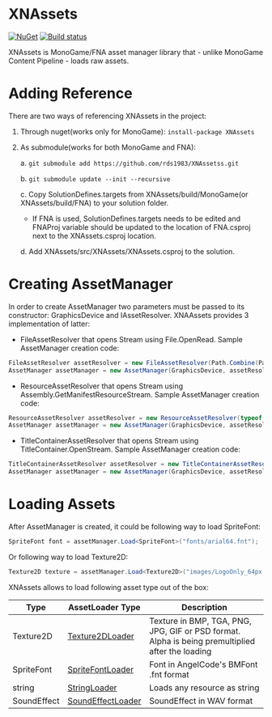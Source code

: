 # XNAssets
[![NuGet](https://img.shields.io/nuget/v/XNAssets.svg)](https://www.nuget.org/packages/XNAssets/) [![Build status](https://ci.appveyor.com/api/projects/status/j1q2injprkq3j18p?svg=true)](https://ci.appveyor.com/project/RomanShapiro/xnassets)

XNAssets is MonoGame/FNA asset manager library that - unlike MonoGame Content Pipeline - loads raw assets.

# Adding Reference
There are two ways of referencing XNAssets in the project:
1. Through nuget(works only for MonoGame): `install-package XNAssets`
2. As submodule(works for both MonoGame and FNA):
    
    a. `git submodule add https://github.com/rds1983/XNAssetss.git`
    
    b. `git submodule update --init --recursive`
    
    c. Copy SolutionDefines.targets from XNAssets/build/MonoGame(or XNAssets/build/FNA) to your solution folder.

      * If FNA is used, SolutionDefines.targets needs to be edited and FNAProj variable should be updated to the location of FNA.csproj next to the XNAssets.csproj location.
    
    d. Add XNAssets/src/XNAssets/XNAssets.csproj to the solution.

# Creating AssetManager
In order to create AssetManager two parameters must be passed to its constructor: GraphicsDevice and IAssetResolver. XNAAssets provides 3 implementation of latter:
  * FileAssetResolver that opens Stream using File.OpenRead. Sample AssetManager creation code:
```c#
FileAssetResolver assetResolver = new FileAssetResolver(Path.Combine(PathUtils.ExecutingAssemblyDirectory, "Assets"));
AssetManager assetManager = new AssetManager(GraphicsDevice, assetResolver);
```

  * ResourceAssetResolver that opens Stream using Assembly.GetManifestResourceStream. Sample AssetManager creation code:
```c#
ResourceAssetResolver assetResolver = new ResourceAssetResolver(typeof(MyGame).Assembly, "Resources.");
AssetManager assetManager = new AssetManager(GraphicsDevice, assetResolver);
```

  * TitleContainerAssetResolver that opens Stream using TitleContainer.OpenStream. Sample AssetManager creation code:
```c#
TitleContainerAssetResolver assetResolver = new TitleContainerAssetResolver("Assets");
AssetManager assetManager = new AssetManager(GraphicsDevice, assetResolver);
```

# Loading Assets
After AssetManager is created, it could be following way to load SpriteFont:
```c#
SpriteFont font = assetManager.Load<SpriteFont>("fonts/arial64.fnt");
```
Or following way to load Texture2D:
```c#
Texture2D texture = assetManager.Load<Texture2D>("images/LogoOnly_64px.png");
```

XNAssets allows to load following asset type out of the box:

Type|AssetLoader Type|Description
----|----------------|-----------
Texture2D|[Texture2DLoader](https://github.com/rds1983/XNAssets/blob/master/src/XNAssets/Assets/Texture2DLoader.cs)|Texture in BMP, TGA, PNG, JPG, GIF or PSD format. Alpha is being premultiplied after the loading
SpriteFont|[SpriteFontLoader](https://github.com/rds1983/XNAssets/blob/master/src/XNAssets/Assets/SpriteFontLoader.cs)|Font in AngelCode's BMFont .fnt format
string|[StringLoader](https://github.com/rds1983/XNAssets/blob/master/src/XNAssets/Assets/StringLoader.cs)|Loads any resource as string
SoundEffect|[SoundEffectLoader](https://github.com/rds1983/XNAssets/blob/master/src/XNAssets/Assets/SoundEffectLoader.cs)|SoundEffect in WAV format
